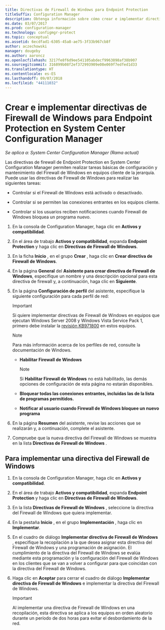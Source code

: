 ```yaml
---
title: Directivas de Firewall de Windows para Endpoint Protection
titleSuffix: Configuration Manager
description: Obtenga información sobre cómo crear e implementar directivas de firewall para Endpoint Protection en System Center 2012 Configuration Manager.
ms.date: 03/07/2017
ms.prod: configuration-manager
ms.technology: configmgr-protect
ms.topic: conceptual
ms.assetid: 6ecdfad1-6305-45a8-ae75-3f33b967cb8f
author: aczechowski
manager: dougeby
ms.author: aaroncz
ms.openlocfilehash: 3217fe8f6d9ee541105abdecf9963898af38b907
ms.sourcegitcommit: 316899b08f2ef372993909e08e069f7edfed1d33
ms.translationtype: HT
ms.contentlocale: es-ES
ms.lasthandoff: 09/07/2018
ms.locfileid: "44111032"
---
```

# <a name="create-and-deploy-windows-firewall-policies-for-endpoint-protection-in-system-center-configuration-manager"></a>Crear e implementar directivas de Firewall de Windows para Endpoint Protection en System Center Configuration Manager

*Se aplica a: System Center Configuration Manager (Rama actual)*

Las directivas de firewall de Endpoint Protection en System Center Configuration Manager permiten realizar tareas básicas de configuración y mantenimiento del Firewall de Windows en equipos cliente de la jerarquía. Puede usar las directivas de Firewall de Windows para realizar las siguientes tareas:  

-   Controlar si el Firewall de Windows está activado o desactivado.  

-   Controlar si se permiten las conexiones entrantes en los equipos cliente.  

-   Controlar si los usuarios reciben notificaciones cuando Firewall de Windows bloquea un programa nuevo.  

1.  En la consola de Configuration Manager, haga clic en **Activos y compatibilidad**.  

2.  En el área de trabajo **Activos y compatibilidad**, expanda **Endpoint Protection** y haga clic en **Directivas de Firewall de Windows**.  

3.  En la ficha **Inicio** , en el grupo **Crear** , haga clic en **Crear directiva de Firewall de Windows**.  

4.  En la página **General** del **Asistente para crear directiva de Firewall de Windows**, especifique un nombre y una descripción opcional para esta directiva de firewall y, a continuación, haga clic en **Siguiente**.  

5.  En la página **Configuración de perfil** del asistente, especifique la siguiente configuración para cada perfil de red:  

    > [!IMPORTANT]  
    >  Si quiere implementar directivas de Firewall de Windows en equipos que ejecutan Windows Server 2008 y Windows Vista Service Pack 1, primero debe instalar la [revisión KB971800](http://go.microsoft.com/fwlink/p/?LinkId=231239) en estos equipos.  

    > [!NOTE]  
    >  Para más información acerca de los perfiles de red, consulte la documentación de Windows.  

    -   **Habilitar Firewall de Windows**  

        > [!NOTE]  
        >  Si **Habilitar Firewall de Windows** no está habilitado, las demás opciones de configuración de esta página no estarán disponibles.  

    -   **Bloquear todas las conexiones entrantes, incluidas las de la lista de programas permitidos.**  

    -   **Notificar al usuario cuando Firewall de Windows bloquee un nuevo programa**  

6.  En la página **Resumen** del asistente, revise las acciones que se realizarán y, a continuación, complete el asistente.  

7.  Compruebe que la nueva directiva del Firewall de Windows se muestra en la lista **Directivas de Firewall de Windows** .  

##  <a name="BKMK_Assign"></a> Para implementar una directiva del Firewall de Windows  

1.  En la consola de Configuration Manager, haga clic en **Activos y compatibilidad**.  

2.  En el área de trabajo **Activos y compatibilidad**, expanda **Endpoint Protection** y haga clic en **Directivas de Firewall de Windows**.  

3.  En la lista **Directivas de Firewall de Windows** , seleccione la directiva del Firewall de Windows que quiera implementar.  

4.  En la pestaña **Inicio** , en el grupo **Implementación** , haga clic en **Implementar**.  

5.  En el cuadro de diálogo **Implementar directiva de Firewall de Windows** , especifique la recopilación a la que desea asignar esta directiva del Firewall de Windows y una programación de asignación. El cumplimiento de la directiva del Firewall de Windows se evalúa mediante esta programación y la configuración del Firewall de Windows en los clientes que se van a volver a configurar para que coincidan con la directiva del Firewall de Windows.  

6.  Haga clic en **Aceptar** para cerrar el cuadro de diálogo **Implementar directiva de Firewall de Windows** e implementar la directiva del Firewall de Windows.  

    > [!IMPORTANT]  
    >  Al implementar una directiva de Firewall de Windows en una recopilación, esta directiva se aplica a los equipos en orden aleatorio durante un período de dos horas para evitar el desbordamiento de la red.
